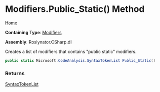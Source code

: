 # Modifiers\.Public\_Static\(\) Method

[Home](../../../../README.md)

**Containing Type**: [Modifiers](../README.md)

**Assembly**: Roslynator\.CSharp\.dll

  
Creates a list of modifiers that contains "public static" modifiers\.

```csharp
public static Microsoft.CodeAnalysis.SyntaxTokenList Public_Static()
```

### Returns

[SyntaxTokenList](https://docs.microsoft.com/en-us/dotnet/api/microsoft.codeanalysis.syntaxtokenlist)

